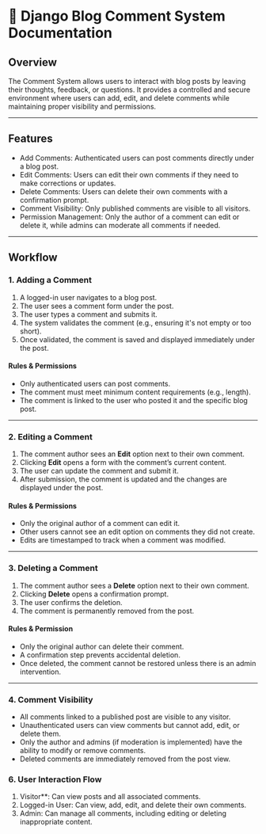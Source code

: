 # 📝 Django Blog Comment System Documentation

## Overview
The Comment System allows users to interact with blog posts by leaving their thoughts, feedback, or questions. It provides a controlled and secure environment where users can add, edit, and delete comments while maintaining proper visibility and permissions.

---

## Features
- Add Comments: Authenticated users can post comments directly under a blog post.
- Edit Comments: Users can edit their own comments if they need to make corrections or updates.
- Delete Comments: Users can delete their own comments with a confirmation prompt.
- Comment Visibility: Only published comments are visible to all visitors.
- Permission Management: Only the author of a comment can edit or delete it, while admins can moderate all comments if needed.

---

## Workflow

### 1. Adding a Comment
1. A logged-in user navigates to a blog post.
2. The user sees a comment form under the post.
3. The user types a comment and submits it.
4. The system validates the comment (e.g., ensuring it's not empty or too short).
5. Once validated, the comment is saved and displayed immediately under the post.

#### Rules & Permissions
- Only authenticated users can post comments.
- The comment must meet minimum content requirements (e.g., length).
- The comment is linked to the user who posted it and the specific blog post.

---

### 2. Editing a Comment
1. The comment author sees an **Edit** option next to their own comment.
2. Clicking **Edit** opens a form with the comment’s current content.
3. The user can update the comment and submit it.
4. After submission, the comment is updated and the changes are displayed under the post.

#### Rules & Permissions
- Only the original author of a comment can edit it.
- Other users cannot see an edit option on comments they did not create.
- Edits are timestamped to track when a comment was modified.

---

### 3. Deleting a Comment
1. The comment author sees a **Delete** option next to their own comment.
2. Clicking **Delete** opens a confirmation prompt.
3. The user confirms the deletion.
4. The comment is permanently removed from the post.

#### Rules & Permission
- Only the original author can delete their comment.
- A confirmation step prevents accidental deletion.
- Once deleted, the comment cannot be restored unless there is an admin intervention.

---

### 4. Comment Visibility
- All comments linked to a published post are visible to any visitor.
- Unauthenticated users can view comments but cannot add, edit, or delete them.
- Only the author and admins (if moderation is implemented) have the ability to modify or remove comments.
- Deleted comments are immediately removed from the post view.



### 6. User Interaction Flow

1. Visitor**: Can view posts and all associated comments.
2. Logged-in User: Can view, add, edit, and delete their own comments.
3. Admin: Can manage all comments, including editing or deleting inappropriate content.
